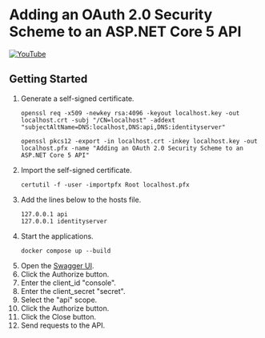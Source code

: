 # Adding an OAuth 2.0 Security Scheme to an ASP.NET Core 5 API

[![YouTube](https://img.youtube.com/vi/eE_X8Y180zs/0.jpg)](https://www.youtube.com/watch?v=eE_X8Y180zs)

## Getting Started

1. Generate a self-signed certificate.
    ```shell
    openssl req -x509 -newkey rsa:4096 -keyout localhost.key -out localhost.crt -subj "/CN=localhost" -addext "subjectAltName=DNS:localhost,DNS:api,DNS:identityserver"
    ```
    ```shell
    openssl pkcs12 -export -in localhost.crt -inkey localhost.key -out localhost.pfx -name "Adding an OAuth 2.0 Security Scheme to an ASP.NET Core 5 API"
    ```
1. Import the self-signed certificate.
    ```shell
    certutil -f -user -importpfx Root localhost.pfx
    ```
1. Add the lines below to the hosts file.
    ```text
    127.0.0.1 api
    127.0.0.1 identityserver
    ```
1. Start the applications.
    ```shell
    docker compose up --build
    ```
1. Open the [Swagger UI](https://api:5003/swagger).
1. Click the Authorize button.
1. Enter the client_id "console".
1. Enter the client_secret "secret".
1. Select the "api" scope.
1. Click the Authorize button.
1. Click the Close button.
1. Send requests to the API.
